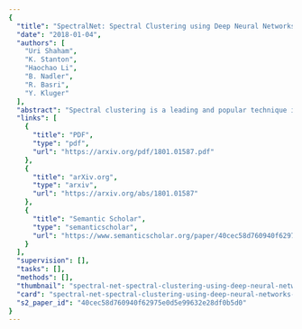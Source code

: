 ```yaml
---
{
  "title": "SpectralNet: Spectral Clustering using Deep Neural Networks",
  "date": "2018-01-04",
  "authors": [
    "Uri Shaham",
    "K. Stanton",
    "Haochao Li",
    "B. Nadler",
    "R. Basri",
    "Y. Kluger"
  ],
  "abstract": "Spectral clustering is a leading and popular technique in unsupervised data analysis. Two of its major limitations are scalability and generalization of the spectral embedding (i.e., out-of-sample-extension). In this paper we introduce a deep learning approach to spectral clustering that overcomes the above shortcomings. Our network, which we call SpectralNet, learns a map that embeds input data points into the eigenspace of their associated graph Laplacian matrix and subsequently clusters them. We train SpectralNet using a procedure that involves constrained stochastic optimization. Stochastic optimization allows it to scale to large datasets, while the constraints, which are implemented using a special-purpose output layer, allow us to keep the network output orthogonal. Moreover, the map learned by SpectralNet naturally generalizes the spectral embedding to unseen data points. To further improve the quality of the clustering, we replace the standard pairwise Gaussian affinities with affinities leaned from unlabeled data using a Siamese network. Additional improvement can be achieved by applying the network to code representations produced, e.g., by standard autoencoders. Our end-to-end learning procedure is fully unsupervised. In addition, we apply VC dimension theory to derive a lower bound on the size of SpectralNet. State-of-the-art clustering results are reported on the Reuters dataset. Our implementation is publicly available at this https URL .",
  "links": [
    {
      "title": "PDF",
      "type": "pdf",
      "url": "https://arxiv.org/pdf/1801.01587.pdf"
    },
    {
      "title": "arXiv.org",
      "type": "arxiv",
      "url": "https://arxiv.org/abs/1801.01587"
    },
    {
      "title": "Semantic Scholar",
      "type": "semanticscholar",
      "url": "https://www.semanticscholar.org/paper/40cec58d760940f62975e0d5e99632e28df0b5d0"
    }
  ],
  "supervision": [],
  "tasks": [],
  "methods": [],
  "thumbnail": "spectral-net-spectral-clustering-using-deep-neural-networks-thumb.jpg",
  "card": "spectral-net-spectral-clustering-using-deep-neural-networks-card.jpg",
  "s2_paper_id": "40cec58d760940f62975e0d5e99632e28df0b5d0"
}
---
```


